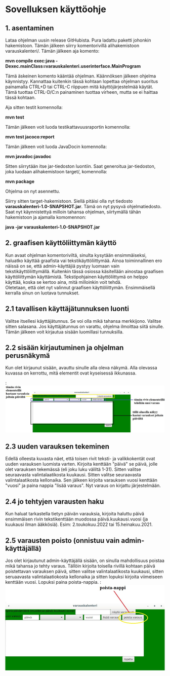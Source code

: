# Sovelluksen käyttöohje

## 1. asentaminen

Lataa ohjelman uusin release GitHubista. Pura ladattu paketti johonkin hakemistoon. Tämän jälkeen siirry komentorivillä alihakemistoon varauskalenteri/. Tämän jälkeen aja komento:    

**mvn compile exec:java -Dexec.mainClass=varauskalenteri.userinterface.MainProgram**    

Tämä äskeinen komento kääntää ohjelman. Käännöksen jälkeen ohjelma käynnistyy. Kannattaa kuitenkin tässä kohtaan lopettaa ohjelman suoritus painamalla CTRL+D tai CTRL-C riippuen mitä käyttöjärjestelmää käytät. Tämä tuottaa CTRL-D/C:n painaminen tuottaa virheen, mutta se ei haittaa tässä kohtaan.  

Aja sitten testit komennolla:    

**mvn test**    

Tämän jälkeen voit luoda testikattavuusraportin komennolla:    

**mvn test jacoco:report**    

Tämän jälkeen voit luoda JavaDocin komennolla:    

**mvn javadoc:javadoc**    

Sitten siirrytään itse jar-tiedoston luontiin. Saat generoitua jar-tiedoston, joka luodaan alihakemistoon target/, komennolla:    

**mvn package**    

Ohjelma on nyt asennettu.    

Siirry sitten target-hakemistoon. Siellä pitäisi olla nyt tiedosto **varauskalenteri-1.0-SNAPSHOT.jar**. Tämä on nyt pysyvä ohjelmatiedosto. Saat nyt käynnistettyä milloin tahansa ohjelman, siirtymällä
tähän hakemistoon ja ajamalla komomennon:    

**java -jar varauskalenteri-1.0-SNAPSHOT.jar**    

## 2. graafisen käyttöliittymän käyttö    

Kun avaat ohjelman komentoriviltä, sinulta kysytään ensimmäiseksi, haluatko käyttää graafista vai tekstikäyttöliittymää. Ainoa toiminnallinen ero näissä on se, että admin-käyttäjiä pystyy luomaan vain tekstikäyttöliittymällä. Kuitenkin tässä osiossa käsitellään ainostaa graafisen käyttöliittymän käyttämistä. Tekstipohjainen käyttöliittymä on helppo käyttää, koska se kertoo aina, mitä milloinkin voit tehdä.    
Oletetaan, että olet nyt valinnut graafisen käyttöliittymän. Ensimmäisellä kerralla sinun on luotava tunnukset.

## 2.1 tavallisen käyttäjätunnuksen luonti

Valitse itsellesi käyttäjätunnus. Se voi olla mikä tahansa merkkijono. Valitse sitten salasana. Jos käyttäjätunnus on varattu, ohjelma ilmoittaa siitä sinulle. Tämän jälkeen voit kirjautua sisään luomillasi tunnuksilla.

## 2.2 sisään kirjautuminen ja ohjelman perusnäkymä

Kun olet kirjaunut sisään, avauttu sinulle alla oleva näkymä. Alla olevassa kuvassa on kerrottu, mitä elementit ovat kyseisessä ikkunassa.  

:![picture alt](https://github.com/masiro918/ot-harjoitustyo/blob/master/varauskalenteri/dokumentaatio/perusnakyma.jpg)

## 2.3 uuden varauksen tekeminen

Edellä olleesta kuvasta näet, että toisen rivit teksti- ja valikkokentät ovat uuden varauksen luomista varten. Kirjoita kenttään "päivä" se päivä, jolle olet varauksen tekemässä (eli joku luku väliltä 1-31). Sitten valitse seuraavasta valintalaatikosta kuukausi. Sitten valitse seuraavasta valintalaatikosta kellonaika. Sen jälkeen kirjoita varauksen vuosi kenttään "vuosi" ja paina nappia "lisää varaus". Nyt varaus on kirjattu järjestelmään.    

## 2.4 jo tehtyjen varausten haku

Kun haluat tarkastella tietyn päivän varauksia, kirjoita haluttu päivä ensimmäisen rivin tekstikenttään muodossa päivä.kuukausi.vuosi (ja kuukausi ilman ääkkösiä). Esim: 2.toukokuu.2022 tai 15.heinakuu.2021.  



## 2.5 varausten poisto (onnistuu vain admin-käyttäjällä)

Jos olet kirjautunut admin-käyttäjällä sisään, on sinulla mahdollisuus poistaa mikä tahansa jo tehty varaus. Tällöin kirjoita toisella rivillä kohtaan päivä poistettavan varauksen päivä, sitten valitse valintalaatikosta kuukausi, sitten seruaavasta valintalaatiokosta kellonaika ja sitten lopuksi kirjoita viimeiseen kenttään vuosi. Lopuksi paina poista-nappia. 
:![picture alt](https://github.com/masiro918/ot-harjoitustyo/blob/master/varauskalenteri/dokumentaatio/poista-nappi.jpg)  

    

